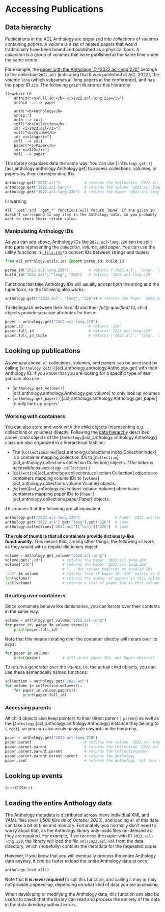 # Accessing Publications

## Data hierarchy

Publications in the ACL Anthology are organized into _collections_ of _volumes_
containing _papers_.  A _volume_ is a set of related papers that would
traditionally have been bound and published as a physical book.  A _collection_
is a group of volumes that were published at the same time under the same
_venue_.

For example, the [paper with the Anthology ID “2022.acl-long.220”](https://aclanthology.org/2022.acl-long.220/) belongs to the _collection_ `2022.acl` (indicating that it was published at ACL 2022), the _volume_ `long` (which subsumes all long papers at the conference), and has the paper ID `220`.  The following graph illustrates this hierarchy:

```mermaid
flowchart LR
    anthid("<b>Full ID:</b> <i>2022.acl-long.220</i>")
    anthid -...-> paper

    anth["<b>Anthology</b>
    &nbsp;"]
    anth --> coll
    coll["<b>Collection</b>
    id: <i>2022.acl</i>"]
    vol1["<b>Volume</b>
    id: <i>long</i>"]
    coll --> vol1
    paper["<b>Paper</b>
    id: <i>220</i>"]
    vol1 --> paper
```

The library organizes data the same way.  You can use
[`anthology.get()`][acl_anthology.anthology.Anthology.get] to access
collections, volumes, or papers by their corresponding IDs.

```python
anthology.get("2022.acl")           # returns the Collection '2022.acl'
anthology.get("2022.acl-long")      # returns the Volume '2022.acl-long'
anthology.get("2022.acl-long.220")  # returns the Paper '2022.acl-long.220'
```

!!! warning

    All `.get` and `.get_*` functions will return `None` if the given ID doesn't correspond to any item in the Anthology data, so you probably want to check their return value.

### Manipulating Anthology IDs

As you can see above, Anthology IDs like `2022.acl-long.220` can be split into parts
representing the _collection_, _volume_, and _paper_.  You can use the utility
functions in [`utils.ids`](/api/utils/#utilsids) to convert IDs between strings
and tuples:

```python
from acl_anthology.utils.ids import parse_id, build_id

parse_id("2022.acl-long.220")         # returns ('2022.acl', 'long', '220')
build_id("2022.acl", "long", "220")   # returns '2022.acl-long.220'
```

Functions that take Anthology IDs will usually accept both the string and the
tuple form, so the following also works:

```python
anthology.get(("2022.acl", "long", "220")) # returns the Paper '2022.acl-long.220'
```

To distinguish between their _local_ ID and their _full(y qualified)_ ID,
child objects provide separate attributes for these:

```python
paper = anthology.get("2022.acl-long.220")
paper.id                              # returns '220'
paper.full_id                         # returns '2022.acl-long.220'
paper.full_id_tuple                   # returns ('2022.acl', 'long', '220')
```

## Looking up publications

As we saw above, all collections, volumes, and papers can be accessed by calling
[`anthology.get()`][acl_anthology.anthology.Anthology.get] with their Anthology
ID.  If you know that you are looking for a specific type of item, you can also use:

- [`anthology.get_volume()`][acl_anthology.anthology.Anthology.get_volume] to only look up volumes
- [`anthology.get_paper()`][acl_anthology.anthology.Anthology.get_paper] to only look up papers

### Working with containers

You can also store and work with the child objects (representing
e.g. collections or volumes) directly.  Following the [data
hierarchy](#data-hierarchy) described above, child objects of the
[`Anthology`][acl_anthology.anthology.Anthology] class are also organized in a
hierarchical fashion:

- The [`CollectionIndex`][acl_anthology.collections.index.CollectionIndex] is a container mapping collection IDs to [`Collection`][acl_anthology.collections.collection.Collection] objects. _(The index is accessible as `anthology.collections`.)_
- [`Collection`][acl_anthology.collections.collection.Collection] objects are containers mapping volume IDs to [`Volume`][acl_anthology.collections.volume.Volume] objects.
- [`Volume`][acl_anthology.collections.volume.Volume] objects are containers mapping paper IDs to [`Paper`][acl_anthology.collections.paper.Paper] objects.

This means that the following are all equivalent:

```python
anthology.get("2022.acl-long.220")                # Paper '2022.acl-long.220'
anthology.get("2022.acl").get("long").get("220")  # same
anthology.collections["2022.acl"]["long"]["220"]  # same
```

**The rule of thumb is that all containers provide dictionary-like functionality.**
This means that, among other things, the following all work as they would with a regular dictionary object:

```python
volume = anthology.get_volume("2022.acl-long")
volume.get("220")         # returns the Paper '2022.acl-long.220'
volume["220"]             # returns the Paper '2022.acl-long.220'
                          # ^... but raises KeyError on invalid IDs
"220" in volume           # returns True if paper ID '220' exists in this volume
len(volume)               # returns the number of papers in this volume
list(volume)              # returns a list of paper IDs in this volume
```

### Iterating over containers

Since containers behave like dictionaries, you can iterate over their contents
in the same way:

```python
volume = anthology.get_volume("2022.acl-long")
for paper_id, paper in volume.items():
    print(paper.full_id)
```

Note that this means iterating over the container directly will iterate over its
_keys_:

```python
for paper in volume:
    print(paper)          # will print paper IDs, not Paper objects!
```

To return a generator over the _values_, i.e. the actual child objects, you can
use these semantically named functions:

```python
collection = anthology.get("2022.acl")
for volume in collection.volumes():
    for paper in volume.papers():
        print(paper.full_id)
```

### Accessing parents

All child objects also keep pointers to their direct parent (`.parent`) as well
as the [`Anthology`][acl_anthology.anthology.Anthology] instance they belong to
(`.root`), so you can also easily navigate upwards in the hierarchy.

```python
paper = anthology.get("2022.acl-long.220")
paper.parent                        # returns the Volume '2022.acl-long'
paper.parent.parent                 # returns the Collection '2022.acl'
paper.parent.parent.parent          # returns the CollectionIndex
paper.parent.parent.parent.parent   # returns the Anthology
paper.root                          # returns the Anthology, but less confusingly
```

## Looking up events

{==TODO==}


## Loading the entire Anthology data

The Anthology metadata is distributed across many individual XML and YAML files
_(over 1,500 files as of October 2023)_, and loading all of this data can take a
bit of time and memory.  Fortunately, you normally don't need to worry about
that, as the Anthology library only loads files on-demand as they are required.
For example, if you access the paper with ID `2022.acl-long.220`, the library
will load the file `xml/2022.acl.xml` from the data directory, which (hopefully)
contains the metadata for the requested paper.

However, if you know that you will eventually process the entire Anthology data
anyway, it _can_ be faster to load the entire Anthology data at once:

```python
anthology.load_all()
```

Note that **it is _never required_** to call this function, and calling it may
or may not provide a speed-up, depending on what kind of data you are accessing.

When developing or modifying the Anthology data, this function can also be
useful to check that the library can read and process the entirety of the data
in the data directory without errors.
